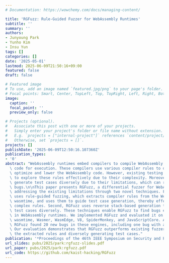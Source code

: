 ```yaml
---
# Documentation: https://wowchemy.com/docs/managing-content/

title: 'RGFuzz: Rule-Guided Fuzzer for WebAssembly Runtimes'
subtitle: ''
summary: ''
authors:
- Junyoung Park
- Yunho Kim
- Insu Yun
tags: []
categories: []
date: '2025-05-01'
lastmod: 2025-06-09T21:50:16+09:00
featured: false
draft: false

# Featured image
# To use, add an image named `featured.jpg/png` to your page's folder.
# Focal points: Smart, Center, TopLeft, Top, TopRight, Left, Right, BottomLeft, Bottom, BottomRight.
image:
  caption: ''
  focal_point: ''
  preview_only: false

# Projects (optional).
#   Associate this post with one or more of your projects.
#   Simply enter your project's folder or file name without extension.
#   E.g. `projects = ["internal-project"]` references `content/project/deep-learning/index.md`.
#   Otherwise, set `projects = []`.
projects: []
publishDate: '2025-06-09T12:50:16.107360Z'
publication_types:
- '0'
abstract: "WebAssembly runtimes embed compilers to compile WebAssembly code into machine\
  \ code for execution. These compilers use various compiler rules to define how to\
  \ optimize and lower the WebAssembly code. However, existing testing tools struggle\
  \ to explore these rules effectively due to their complexity. Moreover, they cannot\
  \ generate test cases diversely due to their limitations, which can result in undetected\
  \ bugs.\n\nThis paper presents RGFuzz, a differential fuzzer for WebAssembly runtimes,\
  \ addressing the existing limitations through two novel techniques. First, RGFuzz\
  \ uses rule-guided fuzzing, which extracts compiler rules from the WebAssembly runtime,\
  \ wasmtime, and uses them to guide test case generation, thereby effectively exploring\
  \ complex rules. Second, RGFuzz uses reverse stack-based generation to generate\
  \ test cases diversely. These techniques enable RGFuzz to find bugs effectively\
  \ in WebAssembly runtimes. We implemented RGFuzz and evaluated it on six engines:\
  \ wasmtime, Wasmer, WasmEdge, V8, SpiderMonkey, and JavaScriptCore. As a result,\
  \ RGFuzz found 20 new bugs in these engines, including one bug with a CVE ID issued.\
  \ Our evaluation demonstrates that RGFuzz outperforms existing fuzzers by utilizing\
  \ the extracted rules and diversely generating test cases."
publication: '*Proceedings of the 46th IEEE Symposium on Security and Privacy (Oakland)*'
url_slides: pubs/2025/park:rgfuzz-slides.pdf
url_paper: pubs/2025/park:rgfuzz.pdf
url_code: https://github.com/kaist-hacking/RGFuzz
---
```

